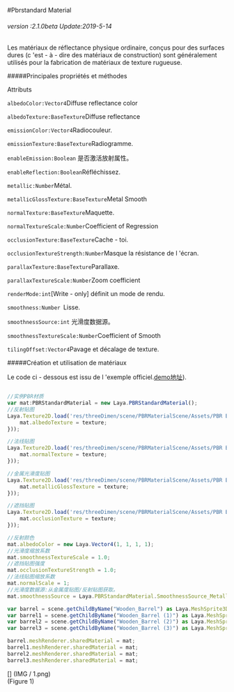 #Pbrstandard Material

###### *version :2.1.0beta   Update:2019-5-14*

Les matériaux de réflectance physique ordinaire, conçus pour des surfaces dures (c 'est - à - dire des matériaux de construction) sont généralement utilisés pour la fabrication de matériaux de texture rugueuse.

#####Principales propriétés et méthodes

Attributs

`albedoColor:Vector4`Diffuse reflectance color

`albedoTexture:BaseTexture`Diffuse reflectance

`emissionColor:Vector4`Radiocouleur.

`emissionTexture:BaseTexture`Radiogramme.

`enableEmission:Boolean` 是否激活放射属性。

`enableReflection:Boolean`Réfléchissez.

`metallic:Number`Métal.

`metallicGlossTexture:BaseTexture`Metal Smooth

`normalTexture:BaseTexture`Maquette.

`normalTextureScale:Number`Coefficient of Regression

`occlusionTexture:BaseTexture`Cache - toi.

`occlusionTextureStrength:Number`Masque la résistance de l 'écran.

`parallaxTexture:BaseTexture`Parallaxe.

`parallaxTextureScale:Number`Zoom coefficient

`renderMode:int`[Write - only] définit un mode de rendu.

`smoothness:Number `Lisse.

`smoothnessSource:int` 光滑度数据源。

`smoothnessTextureScale:Number`Coefficient of Smooth

`tilingOffset:Vector4`Pavage et décalage de texture.

#####Création et utilisation de matériaux

Le code ci - dessous est issu de l 'exemple officiel.[demo地址](https://layaair.ldc.layabox.com/demo2/?language=ch&category=3d&group=Material&name=PBRStandardMaterialDemo)).


```typescript

//实例PBR材质
var mat:PBRStandardMaterial = new Laya.PBRStandardMaterial();
//反射贴图
Laya.Texture2D.load('res/threeDimen/scene/PBRMaterialScene/Assets/PBR Barrel/Materials/Textures/Barrel_AlbedoTransparency.png', Laya.Handler.create(this, function(texture) {
    mat.albedoTexture = texture;
}));

//法线贴图
Laya.Texture2D.load('res/threeDimen/scene/PBRMaterialScene/Assets/PBR Barrel/Materials/Textures/Barrel_Normal.png', Laya.Handler.create(this, function(texture) {
    mat.normalTexture = texture;
}));

//金属光滑度贴图
Laya.Texture2D.load('res/threeDimen/scene/PBRMaterialScene/Assets/PBR Barrel/Materials/Textures/Barrel_MetallicSmoothness.png', Laya.Handler.create(this, function(texture) {
    mat.metallicGlossTexture = texture;
}));

//遮挡贴图
Laya.Texture2D.load('res/threeDimen/scene/PBRMaterialScene/Assets/PBR Barrel/Materials/Textures/Barrel_Occlusion.png', Laya.Handler.create(this, function(texture) {
    mat.occlusionTexture = texture;
}));

//反射颜色
mat.albedoColor = new Laya.Vector4(1, 1, 1, 1);
//光滑度缩放系数
mat.smoothnessTextureScale = 1.0;
//遮挡贴图强度
mat.occlusionTextureStrength = 1.0;
//法线贴图缩放系数
mat.normalScale = 1;
//光滑度数据源:从金属度贴图/反射贴图获取。
mat.smoothnessSource = Laya.PBRStandardMaterial.SmoothnessSource_MetallicGlossTexture_Alpha;

var barrel = scene.getChildByName("Wooden_Barrel") as Laya.MeshSprite3D;
var barrel1 = scene.getChildByName("Wooden_Barrel (1)") as Laya.MeshSprite3D;
var barrel2 = scene.getChildByName("Wooden_Barrel (2)") as Laya.MeshSprite3D;
var barrel3 = scene.getChildByName("Wooden_Barrel (3)") as Laya.MeshSprite3D;

barrel.meshRenderer.sharedMaterial = mat;
barrel1.meshRenderer.sharedMaterial = mat;
barrel2.meshRenderer.sharedMaterial = mat;
barrel3.meshRenderer.sharedMaterial = mat;
```


[] (IMG / 1.png) <br > (Figure 1)

